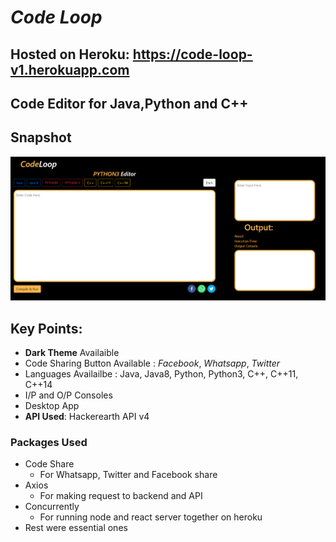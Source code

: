 # *Code Loop* 
## Hosted on Heroku: https://code-loop-v1.herokuapp.com
## Code Editor for Java,Python and C++

## Snapshot
![CodeLoop Image](https://github.com/yogeshsherawat/code-loop-v1/blob/main/images/code_loop.PNG)

## Key Points:
* __Dark Theme__ Availaible
* Code Sharing Button Available : *Facebook*, _Whatsapp_, _Twitter_
* Languages Availailbe : Java, Java8, Python, Python3, C++, C++11, C++14
* I/P and O/P Consoles
* Desktop App
* **API Used**: Hackerearth API v4

### Packages Used
* Code Share
  * For Whatsapp, Twitter and Facebook share
* Axios 
  * For making request to backend and API  
* Concurrently
  * For running node and react server together on heroku
* Rest were essential ones    